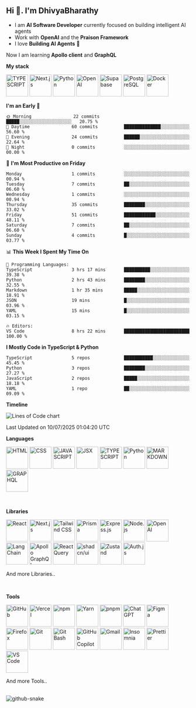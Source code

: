 ## Hi 👋. I'm DhivyaBharathy

- I am **AI Software Developer** currently focused on building intelligent AI agents
- Work with **OpenAI** and the **Praison Framework**
- I love **Building AI Agents** 🤖

Now I am learning **Apollo client** and **GraphQL**

**My stack**
<p align="left">
    <img src="https://go-skill-icons.vercel.app/api/icons?i=ts" width="60" alt="TYPESCRIPT"/>
    <img src="https://go-skill-icons.vercel.app/api/icons?i=next" width="60" alt="Next.js" />
    <img src="https://go-skill-icons.vercel.app/api/icons?i=python" width="60" alt="Python" />
    <img src="https://go-skill-icons.vercel.app/api/icons?i=openai" width="60" alt="OpenAI" />
    <img src="https://go-skill-icons.vercel.app/api/icons?i=supabase" width="60" alt="Supabase" />
    <img src="https://go-skill-icons.vercel.app/api/icons?i=postgresql" width="60" alt="PostgreSQL" />
    <img src="https://go-skill-icons.vercel.app/api/icons?i=docker" width="60" alt="Docker" />
</p>

<!--START_SECTION:waka-->
**I'm an Early 🐤** 

```text
🌞 Morning                22 commits          █████░░░░░░░░░░░░░░░░░░░░   20.75 % 
🌆 Daytime                60 commits          ██████████████░░░░░░░░░░░   56.60 % 
🌃 Evening                24 commits          ██████░░░░░░░░░░░░░░░░░░░   22.64 % 
🌙 Night                  0 commits           ░░░░░░░░░░░░░░░░░░░░░░░░░   00.00 % 
```
📅 **I'm Most Productive on Friday** 

```text
Monday                   1 commits           ░░░░░░░░░░░░░░░░░░░░░░░░░   00.94 % 
Tuesday                  7 commits           ██░░░░░░░░░░░░░░░░░░░░░░░   06.60 % 
Wednesday                1 commits           ░░░░░░░░░░░░░░░░░░░░░░░░░   00.94 % 
Thursday                 35 commits          ████████░░░░░░░░░░░░░░░░░   33.02 % 
Friday                   51 commits          ████████████░░░░░░░░░░░░░   48.11 % 
Saturday                 7 commits           ██░░░░░░░░░░░░░░░░░░░░░░░   06.60 % 
Sunday                   4 commits           █░░░░░░░░░░░░░░░░░░░░░░░░   03.77 % 
```


📊 **This Week I Spent My Time On** 

```text
💬 Programming Languages: 
TypeScript               3 hrs 17 mins       ██████████░░░░░░░░░░░░░░░   39.38 % 
Python                   2 hrs 43 mins       ████████░░░░░░░░░░░░░░░░░   32.55 % 
Markdown                 1 hr 35 mins        █████░░░░░░░░░░░░░░░░░░░░   18.91 % 
JSON                     19 mins             █░░░░░░░░░░░░░░░░░░░░░░░░   03.96 % 
YAML                     15 mins             █░░░░░░░░░░░░░░░░░░░░░░░░   03.15 % 

🔥 Editors: 
VS Code                  8 hrs 22 mins       █████████████████████████   100.00 % 
```

**I Mostly Code in TypeScript & Python** 

```text
TypeScript               5 repos             ███████████░░░░░░░░░░░░░░   45.45 % 
Python                   3 repos             ████████░░░░░░░░░░░░░░░░░   27.27 % 
JavaScript               2 repos             █████░░░░░░░░░░░░░░░░░░░░   18.18 % 
YAML                     1 repo              ██░░░░░░░░░░░░░░░░░░░░░░░   09.09 % 
```



**Timeline**

![Lines of Code chart](https://raw.githubusercontent.com/dhivyabharathy/dhivyabharathy/main/assets/bar_graph.png)


 Last Updated on 10/07/2025 01:04:20 UTC
<!--END_SECTION:waka-->

**Languages**
<p align="left">
    <img src="https://go-skill-icons.vercel.app/api/icons?i=html" width="60" alt="HTML" />
    <img src="https://go-skill-icons.vercel.app/api/icons?i=css" width="60" alt="CSS" />
    <img src="https://go-skill-icons.vercel.app/api/icons?i=js" width="60" alt="JAVASCRIPT" />
    <img src="https://go-skill-icons.vercel.app/api/icons?i=react" width="60" alt="JSX"/>
    <img src="https://go-skill-icons.vercel.app/api/icons?i=ts" width="60" alt="TYPESCRIPT"/>
    <img src="https://go-skill-icons.vercel.app/api/icons?i=python" width="60" alt="Python"/>
    <img src="https://go-skill-icons.vercel.app/api/icons?i=md" width="60" alt="MARKDOWN"/>
    <img src="https://go-skill-icons.vercel.app/api/icons?i=graphql" width="60" alt="GRAPHQL"/>
</p>

<br>

**Libraries**
<p align="left">
    <img src="https://go-skill-icons.vercel.app/api/icons?i=react" width="60" alt="React" />
    <img src="https://go-skill-icons.vercel.app/api/icons?i=next" width="60" alt="Next.js" />
    <img src="https://go-skill-icons.vercel.app/api/icons?i=tailwind" width="60" alt="Tailwind CSS" />
    <img src="https://go-skill-icons.vercel.app/api/icons?i=prisma" width="60" alt="Prisma" />
    <img src="https://go-skill-icons.vercel.app/api/icons?i=expressjs" width="60" alt="Express.js" />
    <img src="https://go-skill-icons.vercel.app/api/icons?i=nodejs" width="60" alt="Node.js" />
    <img src="https://go-skill-icons.vercel.app/api/icons?i=openai" width="60" alt="OpenAI" />
    <img src="https://go-skill-icons.vercel.app/api/icons?i=langchain" width="60" alt="LangChain" />
    <img src="https://go-skill-icons.vercel.app/api/icons?i=apollo" width="60" alt="Apollo GraphQL" />
    <img src="https://go-skill-icons.vercel.app/api/icons?i=reactquery" width="60" alt="React Query" />
    <img src="https://go-skill-icons.vercel.app/api/icons?i=shadcn" width="60" alt="shadcn/ui" />
    <img src="https://go-skill-icons.vercel.app/api/icons?i=zustand" width="60" alt="Zustand" />
    <img src="https://go-skill-icons.vercel.app/api/icons?i=authjs" width="60" alt="Auth.js" />
</p>

And more Libraries..

<br>

**Tools**
<p align="left">
    <img src="https://go-skill-icons.vercel.app/api/icons?i=github" width="60" alt="GitHub" />
    <img src="https://go-skill-icons.vercel.app/api/icons?i=vercel" width="60" alt="Vercel" />
    <img src="https://go-skill-icons.vercel.app/api/icons?i=npm" width="60" alt="npm" />
    <img src="https://go-skill-icons.vercel.app/api/icons?i=yarn" width="60" alt="Yarn" />
    <img src="https://go-skill-icons.vercel.app/api/icons?i=pnpm" width="60" alt="pnpm" />
    <img src="https://go-skill-icons.vercel.app/api/icons?i=chatgpt" width="60" alt="ChatGPT" />
    <img src="https://go-skill-icons.vercel.app/api/icons?i=figma" width="60" alt="Figma" />
    <img src="https://go-skill-icons.vercel.app/api/icons?i=firefox" width="60" alt="Firefox" />
    <img src="https://go-skill-icons.vercel.app/api/icons?i=git" width="60" alt="Git" />
    <img src="https://go-skill-icons.vercel.app/api/icons?i=gitbash" width="60" alt="Git Bash" />
    <img src="https://go-skill-icons.vercel.app/api/icons?i=githubcopilot" width="60" alt="GitHub Copilot" />
    <img src="https://go-skill-icons.vercel.app/api/icons?i=gmail" width="60" alt="Gmail" />
    <img src="https://go-skill-icons.vercel.app/api/icons?i=insomnia" width="60" alt="Insomnia" />
    <img src="https://go-skill-icons.vercel.app/api/icons?i=prettier" width="60" alt="Prettier" />
    <img src="https://go-skill-icons.vercel.app/api/icons?i=vscode" width="60" alt="VS Code" />
</p>

And more Tools..

<br>

<picture>
  <source media="(prefers-color-scheme: dark)" srcset="output/github-contribution-grid-snake-dark.svg" />
  <source media="(prefers-color-scheme: light)" srcset="output/github-contribution-grid-snake.svg" />
  <img alt="github-snake" src="github-snake.svg" />
</picture> 
